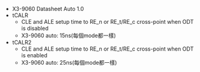 - X3-9060 Datasheet Auto 1.0
- tCALR
	- CLE and ALE setup time to RE_n or RE_t/RE_c cross-point when ODT is disabled
	- X3-9060 auto: 15ns(每個mode都一樣)
- tCALR2
	- CLE and ALE setup time to RE_n or RE_t/RE_c cross-point when ODT is enabled
	- X3-9060 auto: 25ns(每個mode都一樣)